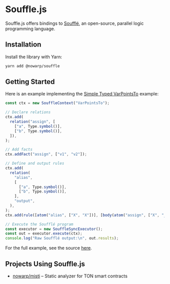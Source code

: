 # Souffle.js

Souffle.js offers bindings to [Soufflé](https://souffle-lang.github.io/), an open-source, parallel logic programming language.

## Installation

Install the library with Yarn:

```bash
yarn add @nowarp/souffle
```

## Getting Started

Here is an example implementing the [Simple Typed VarPointsTo](https://souffle-lang.github.io/examples#simple-typed-varpointsto) example:

```typescript
const ctx = new SouffleContext("VarPointsTo");

// Declare relations
ctx.add(
  relation("assign", [
    ["a", Type.symbol()],
    ["b", Type.symbol()],
  ]),
);

// Add facts
ctx.addFact("assign", ["v1", "v2"]);

// Define and output rules
ctx.add(
  relation(
    "alias",
    [
      ["a", Type.symbol()],
      ["b", Type.symbol()],
    ],
    "output",
  ),
);
ctx.add(rule([atom("alias", ["X", "X"])], [body(atom("assign", ["X", "_"]))]));

// Execute the Soufflé program
const executor = new SouffleSyncExecutor();
const out = executor.execute(ctx);
console.log("Raw Soufflé output:\n", out.results);
```

For the full example, see the source [here](./examples/simpleTypedVarPointsTo.ts).

## Projects Using Souffle.js

- [nowarp/misti](https://github.com/nowarp/misti) – Static analyzer for TON smart contracts
